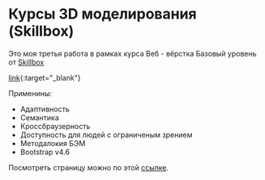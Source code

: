 # Курсы 3D моделирования (Skillbox)

Это моя третья работа в рамках курса Веб - вëрстка Базовый уровень от <a href="https://skillbox.ru" target="_blank">Skillbox</a>

[link](https://skillbox.ru){:target="_blank"}

Применины:

<ul>
  <li>Адаптивность</li>
  <li>Семантика</li>
  <li>Кроссбраузерность</li>
  <li>Доступность для людей с ограниченым зрением</li>
  <li>Методалокия БЭМ</li>
  <li>Bootstrap v4.6</li>
</ul>

Посмотреть страницу можно по этой <a href="https://alexlekomtsev.github.io/courses/">ссылке</a>.
